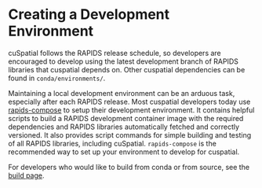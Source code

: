 # Creating a Development Environment

cuSpatial follows the RAPIDS release schedule, so developers are encouraged to develop 
using the latest development branch of RAPIDS libraries that cuspatial depends on. Other
cuspatial dependencies can be found in `conda/environments/`.

Maintaining a local development environment can be an arduous task, especially after each
RAPIDS release. Most cuspatial developers today use
[rapids-compose](https://github.com/trxcllnt/rapids-compose) to setup their development environment.
It contains helpful scripts to build a RAPIDS development container image with the required
dependencies and RAPIDS libraries automatically fetched and correctly versioned. It also provides
script commands for simple building and testing of all RAPIDS libraries, including cuSpatial.
`rapids-compose` is the recommended way to set up your environment to develop for cuspatial.

For developers who would like to build from conda or from source, see the [build page](https://docs.rapids.ai/api/cuspatial/stable/developer_guide/build.html).
